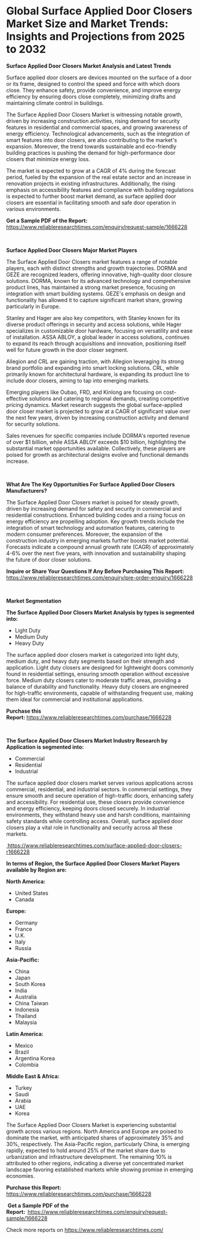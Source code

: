<p><h1>Global Surface Applied Door Closers Market Size and Market Trends: Insights and Projections from 2025 to 2032</h1></p><p><strong>Surface Applied Door Closers Market Analysis and Latest Trends</strong></p>
<p><p>Surface applied door closers are devices mounted on the surface of a door or its frame, designed to control the speed and force with which doors close. They enhance safety, provide convenience, and improve energy efficiency by ensuring doors close completely, minimizing drafts and maintaining climate control in buildings.</p><p>The Surface Applied Door Closers Market is witnessing notable growth, driven by increasing construction activities, rising demand for security features in residential and commercial spaces, and growing awareness of energy efficiency. Technological advancements, such as the integration of smart features into door closers, are also contributing to the market's expansion. Moreover, the trend towards sustainable and eco-friendly building practices is pushing the demand for high-performance door closers that minimize energy loss.</p><p>The market is expected to grow at a CAGR of 4% during the forecast period, fueled by the expansion of the real estate sector and an increase in renovation projects in existing infrastructures. Additionally, the rising emphasis on accessibility features and compliance with building regulations is expected to further boost market demand, as surface applied door closers are essential in facilitating smooth and safe door operation in various environments.</p></p>
<p><strong>Get a Sample PDF of the Report:&nbsp;</strong> <a href="https://www.reliableresearchtimes.com/enquiry/request-sample/1666228?utm_campaign=2822&utm_medium=2&utm_source=Github&utm_content=ia&utm_term=27022025&utm_id=surface-applied-door-closers">https://www.reliableresearchtimes.com/enquiry/request-sample/1666228</a></p>
<p>&nbsp;</p>
<p><strong>Surface Applied Door Closers Major Market Players</strong></p>
<p><p>The Surface Applied Door Closers market features a range of notable players, each with distinct strengths and growth trajectories. DORMA and GEZE are recognized leaders, offering innovative, high-quality door closure solutions. DORMA, known for its advanced technology and comprehensive product lines, has maintained a strong market presence, focusing on integration with smart building systems. GEZE's emphasis on design and functionality has allowed it to capture significant market share, growing particularly in Europe.</p><p>Stanley and Hager are also key competitors, with Stanley known for its diverse product offerings in security and access solutions, while Hager specializes in customizable door hardware, focusing on versatility and ease of installation. ASSA ABLOY, a global leader in access solutions, continues to expand its reach through acquisitions and innovation, positioning itself well for future growth in the door closer segment.</p><p>Allegion and CRL are gaining traction, with Allegion leveraging its strong brand portfolio and expanding into smart locking solutions. CRL, while primarily known for architectural hardware, is expanding its product line to include door closers, aiming to tap into emerging markets.</p><p>Emerging players like Oubao, FRD, and Kinlong are focusing on cost-effective solutions and catering to regional demands, creating competitive pricing dynamics. Market research suggests the global surface-applied door closer market is projected to grow at a CAGR of significant value over the next few years, driven by increasing construction activity and demand for security solutions.</p><p>Sales revenues for specific companies include DORMA's reported revenue of over $1 billion, while ASSA ABLOY exceeds $10 billion, highlighting the substantial market opportunities available. Collectively, these players are poised for growth as architectural designs evolve and functional demands increase.</p></p>
<p>&nbsp;</p>
<p><strong>What Are The Key Opportunities For Surface Applied Door Closers Manufacturers?</strong></p>
<p><p>The Surface Applied Door Closers market is poised for steady growth, driven by increasing demand for safety and security in commercial and residential constructions. Enhanced building codes and a rising focus on energy efficiency are propelling adoption. Key growth trends include the integration of smart technology and automation features, catering to modern consumer preferences. Moreover, the expansion of the construction industry in emerging markets further boosts market potential. Forecasts indicate a compound annual growth rate (CAGR) of approximately 4-6% over the next five years, with innovation and sustainability shaping the future of door closer solutions.</p></p>
<p><strong>Inquire or Share Your Questions If Any Before Purchasing This Report:</strong> <a href="https://www.reliableresearchtimes.com/enquiry/pre-order-enquiry/1666228?utm_campaign=2822&utm_medium=2&utm_source=Github&utm_content=ia&utm_term=27022025&utm_id=surface-applied-door-closers">https://www.reliableresearchtimes.com/enquiry/pre-order-enquiry/1666228</a></p>
<p>&nbsp;</p>
<p><strong>Market Segmentation</strong></p>
<p><strong>The Surface Applied Door Closers Market Analysis by types is segmented into:</strong></p>
<p><ul><li>Light Duty</li><li>Medium Duty</li><li>Heavy Duty</li></ul></p>
<p><p>The surface applied door closers market is categorized into light duty, medium duty, and heavy duty segments based on their strength and application. Light duty closers are designed for lightweight doors commonly found in residential settings, ensuring smooth operation without excessive force. Medium duty closers cater to moderate traffic areas, providing a balance of durability and functionality. Heavy duty closers are engineered for high-traffic environments, capable of withstanding frequent use, making them ideal for commercial and institutional applications.</p></p>
<p><strong>Purchase this Report:&nbsp;</strong><a href="https://www.reliableresearchtimes.com/purchase/1666228?utm_campaign=2822&utm_medium=2&utm_source=Github&utm_content=ia&utm_term=27022025&utm_id=surface-applied-door-closers">https://www.reliableresearchtimes.com/purchase/1666228</a></p>
<p>&nbsp;</p>
<p><strong>The Surface Applied Door Closers Market Industry Research by Application is segmented into:</strong></p>
<p><ul><li>Commercial</li><li>Residential</li><li>Industrial</li></ul></p>
<p><p>The surface applied door closers market serves various applications across commercial, residential, and industrial sectors. In commercial settings, they ensure smooth and secure operation of high-traffic doors, enhancing safety and accessibility. For residential use, these closers provide convenience and energy efficiency, keeping doors closed securely. In industrial environments, they withstand heavy use and harsh conditions, maintaining safety standards while controlling access. Overall, surface applied door closers play a vital role in functionality and security across all these markets.</p></p>
<p><a href="https://www.reliableresearchtimes.com/surface-applied-door-closers-r1666228?utm_campaign=2822&utm_medium=2&utm_source=Github&utm_content=ia&utm_term=27022025&utm_id=surface-applied-door-closers">&nbsp;https://www.reliableresearchtimes.com/surface-applied-door-closers-r1666228</a></p>
<p><strong>In terms of Region, the Surface Applied Door Closers Market Players available by Region are:</strong></p>
<p>
    <p> <strong> North America: </strong>
        <ul>
            <li>United States</li>
            <li>Canada</li>
        </ul>
        </p> 
    <p> <strong> Europe: </strong>
        <ul>
            <li>Germany</li>
            <li>France</li>
            <li>U.K.</li>
            <li>Italy</li>
            <li>Russia</li>
        </ul>
        </p> 
    <p> <strong> Asia-Pacific: </strong>
        <ul>
            <li>China</li>
            <li>Japan</li>
            <li>South Korea</li>
            <li>India</li>
            <li>Australia</li>
            <li>China Taiwan</li>
            <li>Indonesia</li>
            <li>Thailand</li>
            <li>Malaysia</li>
        </ul>
        </p> 
    <p> <strong> Latin America: </strong>
        <ul>
            <li>Mexico</li>
            <li>Brazil</li>
            <li>Argentina Korea</li>
            <li>Colombia</li>
        </ul>
        </p> 
    <p> <strong> Middle East & Africa: </strong>
        <ul>
            <li>Turkey</li>
            <li>Saudi</li>
            <li>Arabia</li>
            <li>UAE</li>
            <li>Korea</li>
        </ul>
    </p>
    </p>
<p><p>The Surface Applied Door Closers Market is experiencing substantial growth across various regions. North America and Europe are poised to dominate the market, with anticipated shares of approximately 35% and 30%, respectively. The Asia-Pacific region, particularly China, is emerging rapidly, expected to hold around 25% of the market share due to urbanization and infrastructure development. The remaining 10% is attributed to other regions, indicating a diverse yet concentrated market landscape favoring established markets while showing promise in emerging economies.</p></p>
<p><strong>Purchase this Report: </strong><a href="https://www.reliableresearchtimes.com/purchase/1666228?utm_campaign=2822&utm_medium=2&utm_source=Github&utm_content=ia&utm_term=27022025&utm_id=surface-applied-door-closers">https://www.reliableresearchtimes.com/purchase/1666228</a></p>
<p>&nbsp;<strong>Get a Sample PDF of the Report:&nbsp;&nbsp;</strong><a href="https://www.reliableresearchtimes.com/enquiry/request-sample/1666228?utm_campaign=2822&utm_medium=2&utm_source=Github&utm_content=ia&utm_term=27022025&utm_id=surface-applied-door-closers">https://www.reliableresearchtimes.com/enquiry/request-sample/1666228</a></p>
<p><strong></strong></p>
<p>Check more reports on <a href="https://www.reliableresearchtimes.com/?utm_campaign=2822&utm_medium=2&utm_source=Github&utm_content=ia&utm_term=27022025&utm_id=surface-applied-door-closers">https://www.reliableresearchtimes.com/</a></p>